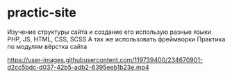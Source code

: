 # practic-site
Изучение структуры сайта и создание его использую разные языки PHP, JS, HTML, CSS, SCSS
А так же использовать фреймворки
Практика по модулям вёрстка сайта 



https://user-images.githubusercontent.com/119739400/234670901-d2cc5bdc-d037-42b5-adb2-6395eeb1b23e.mp4

